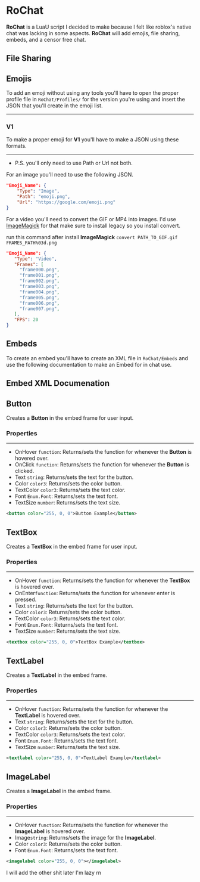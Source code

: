 # RoChat
**RoChat** is a LuaU script I decided to make because I felt like roblox's native chat was lacking in some aspects. **RoChat** will add emojis, file sharing, embeds, and a censor free chat.

## File Sharing
## Emojis
To add an emoji without using any tools you'll have to open the proper profile file in `RoChat/Profiles/` for the version you're using and insert the JSON that you'll create in the emoji list. 

---

### V1 
To make a proper emoji for **V1** you'll have to make a JSON using these formats.

---
* P.S. you'll only need to use Path or Url not both.

For an image you'll need to use the following JSON.
```json
"Emoji_Name": {
	"Type": "Image",
	"Path": "emoji.png",
	"Url": "https://google.com/emoji.png"
}
```
For a video you'll need to convert the GIF or MP4 into images. I'd use [ImageMagick](https://imagemagick.org/) for that make sure to install legacy so you install convert.

run this command after install **ImageMagick** `convert PATH_TO_GIF.gif FRAMES_PATH%03d.png`

 ```json
"Emoji_Name": {
	"Type": "Video",
	"Frames": [
	  "frame000.png",
	  "frame001.png",
	  "frame002.png",
	  "frame003.png",
	  "frame004.png",
	  "frame005.png",
	  "frame006.png",
	  "frame007.png",
	],
	"FPS": 20
}
```
## Embeds
To create an embed you'll have to create an XML file in `RoChat/Embeds` and use the following documentation to make an Embed for in chat use.

## Embed XML Documenation

## Button
Creates a **Button** in the embed frame for user input.
### Properties
---
* OnHover `function`: Returns/sets the function for whenever the **Button** is hovered over.
* OnClick `function`: Returns/sets the function for whenever the **Button** is clicked.
* Text `string`: Returns/sets the text for the button.
* Color `color3`: Returns/sets the color button.
* TextColor `color3`: Returns/sets the text color.
* Font `Enum.Font`: Returns/sets the text font.
* TextSize `number`: Returns/sets the text size.
 ```XML
<button color="255, 0, 0">Button Example</button>
```


## TextBox
Creates a **TextBox** in the embed frame for user input.
### Properties
---
* OnHover `function`: Returns/sets the function for whenever the **TextBox** is hovered over.
* OnEnter`function`: Returns/sets the function for whenever enter is pressed.
* Text `string`: Returns/sets the text for the button.
* Color `color3`: Returns/sets the color button.
* TextColor `color3`: Returns/sets the text color.
* Font `Enum.Font`: Returns/sets the text font.
* TextSize `number`: Returns/sets the text size.
 ```XML
<textbox color="255, 0, 0">TextBox Example</textbox>
```

## TextLabel
Creates a **TextLabel** in the embed frame.
### Properties
---
* OnHover `function`: Returns/sets the function for whenever the **TextLabel** is hovered over.
* Text `string`: Returns/sets the text for the button.
* Color `color3`: Returns/sets the color button.
* TextColor `color3`: Returns/sets the text color.
* Font `Enum.Font`: Returns/sets the text font.
* TextSize `number`: Returns/sets the text size.
 ```XML
<textlabel color="255, 0, 0">TextLabel Example</textlabel>
```
## ImageLabel
Creates a **ImageLabel** in the embed frame.
### Properties
---
* OnHover `function`: Returns/sets the function for whenever the **ImageLabel** is hovered over.
* Image`string`: Returns/sets the image for the **ImageLabel**.
* Color `color3`: Returns/sets the color button.
* Font `Enum.Font`: Returns/sets the text font.
 ```XML
<imagelabel color="255, 0, 0"></imagelabel>
```

I will add the other shit later I'm lazy rn
